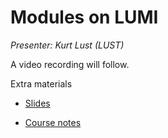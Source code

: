 # Modules on LUMI

*Presenter: Kurt Lust (LUST)*

<!--
<video src="https://462000265.lumidata.eu/2day-next/recordings/04-Modules.mp4" controls="controls">
</video>
-->
A video recording will follow.

<!--
Materials will be made available after the lecture
-->

Extra materials

-   [Slides](https://462000265.lumidata.eu/2day-next/files/LUMI-2day-next-04-Modules.pdf)

-   [Course notes](04-Modules.md)
